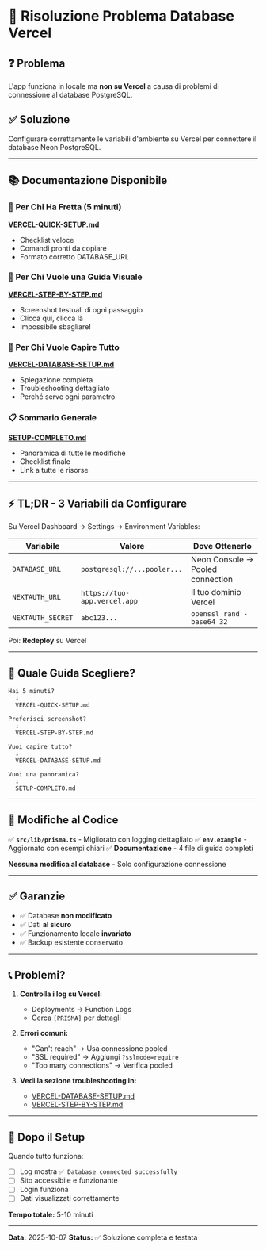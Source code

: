 # 🚀 Risoluzione Problema Database Vercel

## ❓ Problema
L'app funziona in locale ma **non su Vercel** a causa di problemi di connessione al database PostgreSQL.

## ✅ Soluzione
Configurare correttamente le variabili d'ambiente su Vercel per connettere il database Neon PostgreSQL.

---

## 📚 Documentazione Disponibile

### 🎯 Per Chi Ha Fretta (5 minuti)
**[VERCEL-QUICK-SETUP.md](./VERCEL-QUICK-SETUP.md)**
- Checklist veloce
- Comandi pronti da copiare
- Formato corretto DATABASE_URL

### 📸 Per Chi Vuole una Guida Visuale
**[VERCEL-STEP-BY-STEP.md](./VERCEL-STEP-BY-STEP.md)**
- Screenshot testuali di ogni passaggio
- Clicca qui, clicca là
- Impossibile sbagliare!

### 📖 Per Chi Vuole Capire Tutto
**[VERCEL-DATABASE-SETUP.md](./VERCEL-DATABASE-SETUP.md)**
- Spiegazione completa
- Troubleshooting dettagliato
- Perché serve ogni parametro

### 📋 Sommario Generale
**[SETUP-COMPLETO.md](./SETUP-COMPLETO.md)**
- Panoramica di tutte le modifiche
- Checklist finale
- Link a tutte le risorse

---

## ⚡ TL;DR - 3 Variabili da Configurare

Su Vercel Dashboard → Settings → Environment Variables:

| Variabile | Valore | Dove Ottenerlo |
|-----------|--------|----------------|
| `DATABASE_URL` | `postgresql://...pooler...` | Neon Console → Pooled connection |
| `NEXTAUTH_URL` | `https://tuo-app.vercel.app` | Il tuo dominio Vercel |
| `NEXTAUTH_SECRET` | `abc123...` | `openssl rand -base64 32` |

Poi: **Redeploy** su Vercel

---

## 🎯 Quale Guida Scegliere?

```
Hai 5 minuti?
  ↓
  VERCEL-QUICK-SETUP.md

Preferisci screenshot?
  ↓
  VERCEL-STEP-BY-STEP.md

Vuoi capire tutto?
  ↓
  VERCEL-DATABASE-SETUP.md

Vuoi una panoramica?
  ↓
  SETUP-COMPLETO.md
```

---

## 🔧 Modifiche al Codice

✅ **`src/lib/prisma.ts`** - Migliorato con logging dettagliato
✅ **`env.example`** - Aggiornato con esempi chiari
✅ **Documentazione** - 4 file di guida completi

**Nessuna modifica al database** - Solo configurazione connessione

---

## ✅ Garanzie

- ✅ Database **non modificato**
- ✅ Dati **al sicuro**
- ✅ Funzionamento locale **invariato**
- ✅ Backup esistente conservato

---

## 📞 Problemi?

1. **Controlla i log su Vercel:**
   - Deployments → Function Logs
   - Cerca `[PRISMA]` per dettagli

2. **Errori comuni:**
   - "Can't reach" → Usa connessione pooled
   - "SSL required" → Aggiungi `?sslmode=require`
   - "Too many connections" → Verifica pooled

3. **Vedi la sezione troubleshooting in:**
   - [VERCEL-DATABASE-SETUP.md](./VERCEL-DATABASE-SETUP.md#-troubleshooting)
   - [VERCEL-STEP-BY-STEP.md](./VERCEL-STEP-BY-STEP.md#-se-vedi-errori)

---

## 🎉 Dopo il Setup

Quando tutto funziona:

- [ ] Log mostra `✅ Database connected successfully`
- [ ] Sito accessibile e funzionante
- [ ] Login funziona
- [ ] Dati visualizzati correttamente

**Tempo totale:** 5-10 minuti

---

**Data:** 2025-10-07
**Status:** ✅ Soluzione completa e testata

